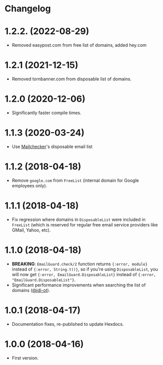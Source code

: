 # Changelog

# 1.2.2. (2022-08-29)
- Removed easypost.com from free list of domains, added hey.com

# 1.2.1 (2021-12-15)
- Removed tornbanner.com from disposable list of domains.

# 1.2.0 (2020-12-06)
- Significantly faster compile times.

# 1.1.3 (2020-03-24)
- Use [Mailchecker](https://github.com/FGRibreau/mailchecker)'s disposable email list

# 1.1.2 (2018-04-18)
- Remove `google.com` from `FreeList` (internal domain for Google employees only).

# 1.1.1 (2018-04-18)
- Fix regression where domains in `DisposableList` were included in `FreeList` (which is reserved for regular free email service providers like GMail, Yahoo, etc).

# 1.1.0 (2018-04-18)
- __BREAKING__: `EmailGuard.check/2` function returns `{:error, module}` instead of `{:error, String.t()}`, so if you're using `DisposableList`, you will now get `{:error, EmailGuard.DisposableList}` instead of `{:error, "EmailGuard.DisposableList"}`.
- Significant performance improvements when searching the list of domains ([@idi-ot](https://github.com/idi-ot)).

# 1.0.1 (2018-04-17)
- Documentation fixes, re-published to update Hexdocs.

# 1.0.0 (2018-04-16)
- First version.
